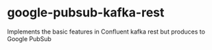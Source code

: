 # google-pubsub-kafka-rest
Implements the basic features in Confluent kafka rest but produces to Google PubSub
 
